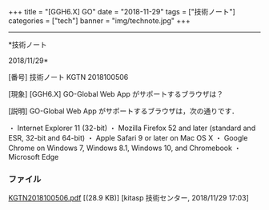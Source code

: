 ﻿+++
title = "[GGH6.X] GO"
date = "2018-11-29"
tags = ["技術ノート"]
categories = ["tech"]
banner = "img/technote.jpg"
+++

-----------------------------------------------------------------------------------------------------------------------------

*技術ノート

2018/11/29*


[番号]
技術ノート KGTN 2018100506

[現象]
[GGH6.X] GO-Global Web App がサポートするブラウザは？

[説明]
GO-Global Web App がサポートするブラウザは，次の通りです．

・ Internet Explorer 11 (32-bit)
・ Mozilla Firefox 52 and later (standard and ESR, 32-bit and 64-bit)
・ Apple Safari 9 or later on Mac OS X
・ Google Chrome on Windows 7, Windows 8.1, Windows 10, and Chromebook
・ Microsoft Edge


### ファイル

 
 


[KGTN2018100506.pdf](http://techreport.kitasp.net/attachments/download/4196/KGTN2018100506.pdf)
 [(28.9 KB)] [kitasp 技術センター, 2018/11/29
17:03]


 


 

